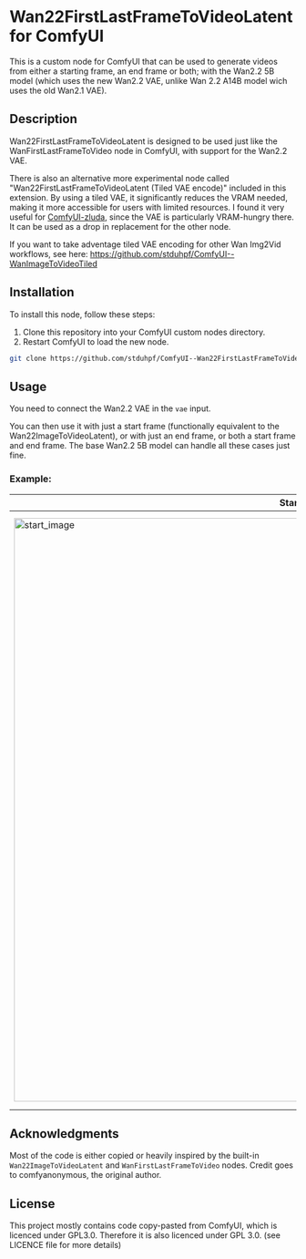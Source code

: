 # Wan22FirstLastFrameToVideoLatent for ComfyUI

This is a custom node for ComfyUI that can be used to generate videos from either a starting frame, an end frame or both; with the Wan2.2 5B model (which uses the new Wan2.2 VAE, unlike Wan 2.2 A14B model wich uses the old Wan2.1 VAE).

## Description

Wan22FirstLastFrameToVideoLatent is designed to be used just like the WanFirstLastFrameToVideo node in ComfyUI, with support for the Wan2.2 VAE.

There is also an alternative more experimental node called "Wan22FirstLastFrameToVideoLatent (Tiled VAE encode)" included in this extension. By using a tiled VAE, it significantly reduces the VRAM needed, making it more accessible for users with limited resources. I found it very useful for [ComfyUI-zluda](https://github.com/patientx/ComfyUI-Zluda), since the VAE is particularly VRAM-hungry there. It can be used as a drop in replacement for the other node.

If you want to take adventage tiled VAE encoding for other Wan Img2Vid workflows, see here: https://github.com/stduhpf/ComfyUI--WanImageToVideoTiled

## Installation

To install this node, follow these steps:

1. Clone this repository into your ComfyUI custom nodes directory.
2. Restart ComfyUI to load the new node.

```bash
git clone https://github.com/stduhpf/ComfyUI--Wan22FirstLastFrameToVideoLatent.git /path/to/ComfyUI/custom_nodes/Wan22FirstLastFrameToVideoLatent
```

## Usage

You need to connect the Wan2.2 VAE in the `vae` input.

You can then use it with just a start frame (functionally equivalent to the Wan22ImageToVideoLatent), or with just an end frame, or both a start frame and end frame. The base Wan2.2 5B model can handle all these cases just fine.

### Example:

| Start Frame | End Frame | Output |
| --- | --- | --- |
| <img width="1024" height="1024" alt="start_image" src="https://github.com/user-attachments/assets/709bac70-652e-4b3e-8551-c59ef2a98c0d" > | <img width="1024" height="1024" alt="end_image" src="https://github.com/user-attachments/assets/c94b2bda-74cc-4518-bdfb-d5377bb84313" />  | [Download (workflow included)](https://github.com/user-attachments/assets/23542a20-feb9-4bc0-968a-3855fba8b60a) <video width="1024" height="1024" alt="video preview" src="https://github.com/user-attachments/assets/c984fb2f-b5f3-4504-a16a-cbaea815066c" /> |



## Acknowledgments

Most of the code is either copied or heavily inspired by the built-in `Wan22ImageToVideoLatent` and `WanFirstLastFrameToVideo` nodes. Credit goes to comfyanonymous, the original author.

## License

This project mostly contains code copy-pasted from ComfyUI, which is licenced under GPL3.0. Therefore it is also licenced under GPL 3.0. (see LICENCE file for more details)
